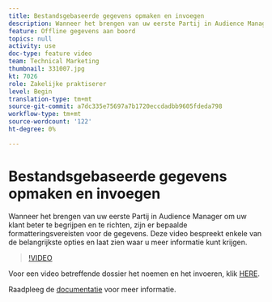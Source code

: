 ```yaml
---
title: Bestandsgebaseerde gegevens opmaken en invoegen
description: Wanneer het brengen van uw eerste Partij in Audience Manager om uw klant beter te begrijpen en te richten, zijn er bepaalde formatteringsvereisten voor de gegevens. Deze video bespreekt enkele van de belangrijkste opties en laat zien waar u meer informatie kunt krijgen.
feature: Offline gegevens aan boord
topics: null
activity: use
doc-type: feature video
team: Technical Marketing
thumbnail: 331007.jpg
kt: 7026
role: Zakelijke praktiserer
level: Begin
translation-type: tm+mt
source-git-commit: a7dc335e75697a7b1720eccdadbb9605fdeda798
workflow-type: tm+mt
source-wordcount: '122'
ht-degree: 0%

---
```



# Bestandsgebaseerde gegevens opmaken en invoegen

Wanneer het brengen van uw eerste Partij in Audience Manager om uw klant beter te begrijpen en te richten, zijn er bepaalde formatteringsvereisten voor de gegevens. Deze video bespreekt enkele van de belangrijkste opties en laat zien waar u meer informatie kunt krijgen.

>[!VIDEO](https://video.tv.adobe.com/v/331007/?quality=12&learn=on)

Voor een video betreffende dossier het noemen en het invoeren, klik [HERE](steps-for-ingesting-file-based-data.md).

Raadpleeg de [documentatie](https://experienceleague.adobe.com/docs/audience-manager/user-guide/implementation-integration-guides/sending-audience-data/batch-data-transfer-process/inbound-file-contents.html?) voor meer informatie.
